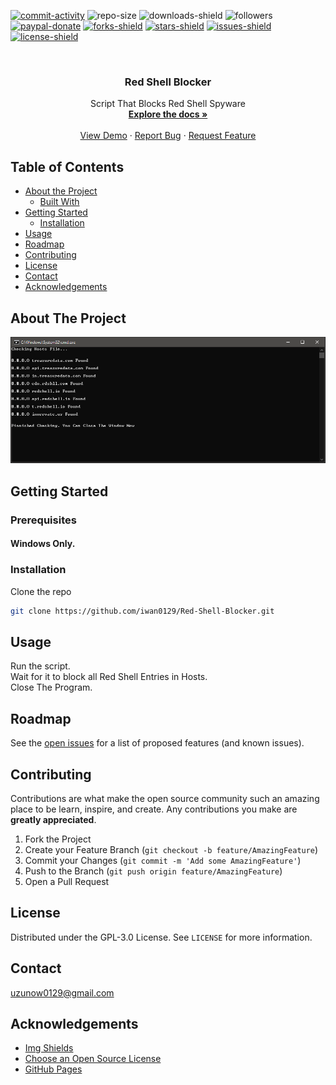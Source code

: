 [![commit-activity]][commit-url]
![repo-size]
![downloads-shield]
![followers]
[![paypal-donate]][paypal-url]
[![forks-shield]][forks-url]
[![stars-shield]][stars-url]
[![issues-shield]][issues-url]
[![license-shield]][license-url]


<!-- PROJECT LOGO -->
<br />
<p align="center">
  <!--
  <a href="https://github.com/iwan0129/Red-Shell-Blocker">
    <img src="images/logo.png" alt="Logo" width="80" height="80">
  </a>
  -->
  
  <h3 align="center">Red Shell Blocker</h3>

  <p align="center">
    Script That Blocks Red Shell Spyware
    <br />
    <a href="https://github.com/iwan0129/Red-Shell-Blocker"><strong>Explore the docs »</strong></a>
    <br />
    <br />
    <a href="https://github.com/iwan0129/Red-Shell-Blocker">View Demo</a>
    ·
    <a href="https://github.com/iwan0129/Red-Shell-Blocker/issues">Report Bug</a>
    ·
    <a href="https://github.com/iwan0129/Red-Shell-Blocker/issues">Request Feature</a>
  </p>
</p>


## Table of Contents

* [About the Project](#about-the-project)
  * [Built With](#built-with)
* [Getting Started](#getting-started)
  <!--* [Prerequisites](#prerequisites)-->
  * [Installation](#installation)
* [Usage](#usage)
* [Roadmap](#roadmap)
* [Contributing](#contributing)
* [License](#license)
* [Contact](#contact)
* [Acknowledgements](#acknowledgements)

## About The Project

![Screenshot]

## Getting Started

### Prerequisites

#### Windows Only.

### Installation

Clone the repo
```sh
git clone https://github.com/iwan0129/Red-Shell-Blocker.git
```

## Usage

Run the script.<br>
Wait for it to block all Red Shell Entries in Hosts.<br>
Close The Program.<br>

## Roadmap

See the [open issues](https://github.com/iwan0129/Red-Shell-Blocker/issues) for a list of proposed features (and known issues).

## Contributing

Contributions are what make the open source community such an amazing place to be learn, inspire, and create. Any contributions you make are **greatly appreciated**.

1. Fork the Project
2. Create your Feature Branch (`git checkout -b feature/AmazingFeature`)
3. Commit your Changes (`git commit -m 'Add some AmazingFeature'`)
4. Push to the Branch (`git push origin feature/AmazingFeature`)
5. Open a Pull Request

## License

Distributed under the GPL-3.0 License. See `LICENSE` for more information.

## Contact

uzunow0129@gmail.com

## Acknowledgements
* [Img Shields](https://shields.io)
* [Choose an Open Source License](https://choosealicense.com)
* [GitHub Pages](https://pages.github.com)


[contributors-shield]: https://img.shields.io/github/contributors/iwan0129/Red-Shell-Blocker.svg?style=for-the-badge
[contributors-url]: https://github.com/iwan0129/Red-Shell-Blocker/graphs/contributors
[forks-shield]: https://img.shields.io/github/forks/iwan0129/Red-Shell-Blocker.svg?style=for-the-badge
[forks-url]: https://github.com/iwan0129/Red-Shell-Blocker/network/members
[stars-shield]: https://img.shields.io/github/stars/iwan0129/Red-Shell-Blocker.svg?style=for-the-badge
[stars-url]: https://github.com/iwan0129/Red-Shell-Blocker/stargazers
[issues-shield]: https://img.shields.io/github/issues/iwan0129/Red-Shell-Blocker.svg?style=for-the-badge
[issues-url]: https://github.com/iwan0129/Red-Shell-Blocker/issues
[license-shield]: https://img.shields.io/github/license/iwan0129/Red-Shell-Blocker.svg?style=for-the-badge
[license-url]: https://github.com/iwan0129/Red-Shell-Blocker/blob/master/LICENSE
[product-screenshot]: images/screenshot.png
[repo-size]: https://img.shields.io/github/repo-size/iwan0129/Red-Shell-Blocker.svg?label=repository%20size&style=for-the-badge
[commit-activity]: https://img.shields.io/github/commit-activity/m/iwan0129/Red-Shell-Blocker.svg?style=for-the-badge
[commit-url]: https://github.com/iwan0129/Red-Shell-Blocker/commits/master
[followers]: https://img.shields.io/github/followers/iwan0129?style=for-the-badge
[paypal-url]: https://paypal.me/iwan0129?locale.x=en_US
[paypal-donate]: https://img.shields.io/badge/donate-PayPal-104098.svg?style=for-the-badge&logo=PayPal
[downloads-shield]: https://img.shields.io/github/downloads/iwan0129/Red-Shell-Blocker/total.svg?style=for-the-badge
[Screenshot]: Images/Screenshot.png
